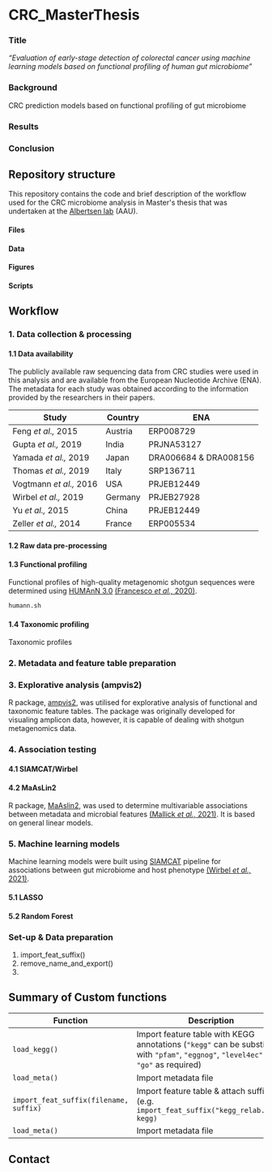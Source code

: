 # CRC_MasterThesis

### Title

<i> “Evaluation of early-stage detection of colorectal cancer using machine learning models based on functional profiling of human gut microbiome” </i> 

### Background
CRC prediction models based on functional profiling of gut microbiome

### Results

### Conclusion

## Repository structure

This repository contains the code and brief description of the workflow used for the CRC microbiome analysis in Master's thesis that was undertaken at the [Albertsen lab](https://albertsenlab.org/) (AAU).

#### Files

#### Data

#### Figures

#### Scripts

## Workflow

### 1. Data collection & processing

#### 1.1 Data availability

The publicly available raw sequencing data from CRC studies were used in this analysis and are available from the European Nucleotide Archive (ENA). The metadata for each study was obtained according to the information provided by the researchers in their papers.

| Study | Country | ENA |
| --- | --- | --- |
| Feng _et al.,_ 2015 | Austria | ERP008729 |
| Gupta _et al.,_ 2019 | India | PRJNA53127 |
| Yamada _et al.,_ 2019 | Japan | DRA006684 & DRA008156 |
| Thomas _et al.,_ 2019 | Italy | SRP136711 |
| Vogtmann _et al.,_ 2016 | USA | PRJEB12449 |
| Wirbel _et al.,_ 2019 | Germany | PRJEB27928 |
| Yu _et al.,_ 2015 | China | PRJEB12449 |
| Zeller _et al.,_ 2014 | France | ERP005534 |

#### 1.2 Raw data pre-processing


#### 1.3 Functional profiling
Functional profiles of high-quality metagenomic shotgun sequences were determined using [HUMAnN 3.0](https://github.com/biobakery/humann) [(Francesco _et al.,_ 2020)](https://elifesciences.org/articles/65088).

```bash
humann.sh
```

#### 1.4 Taxonomic profiling

Taxonomic profiles


### 2. Metadata and feature table preparation

### 3. Explorative analysis (ampvis2)

R package, [ampvis2](https://madsalbertsen.github.io/ampvis2/index.html), was utilised for explorative analysis of functional and taxonomic feature tables. The package was originally developed for visualing amplicon data, however, it is capable of dealing with shotgun metagenomics data.

### 4. Association testing

#### 4.1 SIAMCAT/Wirbel

#### 4.2 MaAsLin2

R package, [MaAslin2](https://huttenhower.sph.harvard.edu/maaslin/), was used to determine multivariable associations between metadata and microbial features [(Mallick _et al.,_ 2021)](https://doi.org/10.1186/s13059-021-02306-1). It is based on general linear models.

### 5. Machine learning models

Machine learning models were built using [SIAMCAT](https://siamcat.embl.de/) pipeline for associations between gut microbiome and host phenotype [(Wirbel _et al.,_ 2021)](https://doi.org/10.1186/s13059-021-02306-1).

#### 5.1 LASSO

#### 5.2 Random Forest

### Set-up & Data preparation

1. import_feat_suffix()
2. remove_name_and_export()
3. 

## Summary of Custom functions

| Function | Description |
| --- | --- |
| `load_kegg()` | Import feature table with KEGG annotations (`"kegg"` can be substituted with `"pfam"`, `"eggnog"`, `"level4ec"` & `"go"` as required) |
| `load_meta()` | Import metadata file |
| `import_feat_suffix(filename, suffix)` | Import feature table & attach suffix (e.g. `import_feat_suffix("kegg_relab.tsv", kegg)` |
| `load_meta()` | Import metadata file |

## Contact
